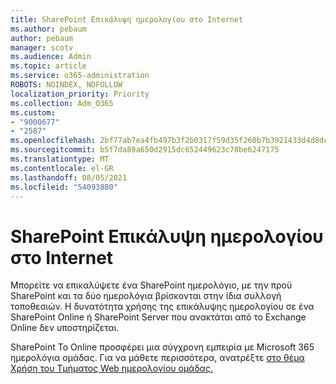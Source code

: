 ```yaml
---
title: SharePoint Επικάλυψη ημερολογίου στο Internet
ms.author: pebaum
author: pebaum
manager: scotv
ms.audience: Admin
ms.topic: article
ms.service: o365-administration
ROBOTS: NOINDEX, NOFOLLOW
localization_priority: Priority
ms.collection: Adm_O365
ms.custom:
- "9000677"
- "2587"
ms.openlocfilehash: 2bf77ab7ea4fb497b3f2b0317f59d35f260b7b3921433d4d8dc76268db63f0f1
ms.sourcegitcommit: b5f7da89a650d2915dc652449623c78be6247175
ms.translationtype: MT
ms.contentlocale: el-GR
ms.lasthandoff: 08/05/2021
ms.locfileid: "54093880"
---
```

# <a name="sharepoint-online-calendar-overlay"></a>SharePoint Επικάλυψη ημερολογίου στο Internet

Μπορείτε να επικαλύψετε ένα SharePoint ημερολόγιο, με την προϋ SharePoint και τα δύο ημερολόγια βρίσκονται στην ίδια συλλογή τοποθεσιών. Η δυνατότητα χρήσης της επικάλυψης ημερολογίου σε ένα SharePoint Online ή SharePoint Server που ανακτάται από το Exchange Online δεν υποστηρίζεται.

SharePoint Το Online προσφέρει μια σύγχρονη εμπειρία με Microsoft 365 ημερολόγια ομάδας. Για να μάθετε περισσότερα, ανατρέξτε [στο θέμα Χρήση του Τμήματος Web ημερολογίου ομάδας.](https://support.microsoft.com/en-us/office/use-the-group-calendar-web-part-eaf3c04d-5699-48cb-8b5e-3caa887d51ce)
